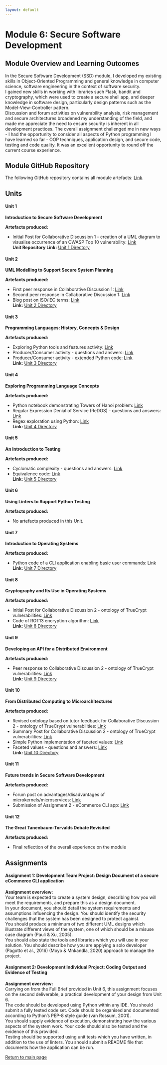 ```yaml
---
layout: default
---
```


# Module 6: Secure Software Development

## Module Overview and Learning Outcomes

In the Secure Software Development (SSD) module, I developed my existing skills in Object-Oriented Programming and general knowledge in 
computer science, software engineering in the context of software security. \
I gained new skills in working with libraries such Flask, 
bandit and cryptography, which were used to create a secure shell app, and deeper knowledge in software design, particularly design patterns 
such as the Model-View-Controller pattern. \
Discussion and forum activities on vulnerability analysis, risk management and secure architectures
broadened my understanding of the field, and made me appreciate the need to ensure security is inherent in all development practices.
The overall assignment challenged me in new ways - I had the opportunity to consider all aspects of Python programming I have learned so far - OOP techniques, application design, and secure code, testing and code quality. It was an excellent opportunity to round off the current course experience.


## Module GitHub Repository
The following GitHub repository contains all module artefacts: [Link](https://github.com/andaziemele/ssd_module/tree/main).


## Units
#### Unit 1
**Introduction to Secure Software Development**

**Artefacts produced:** 
- Initial Post for Collaborative Discussion 1 - creation of a UML diagram to visualise occurrence of an OWASP Top 10 vulnerability: [Link](https://github.com/andaziemele/ssd_module/blob/main/src/Unit_1/collab_disc_1_initial_post.pdf)\
**Unit Repository Link:** [Unit 1 Directory](https://github.com/andaziemele/ssd_module/blob/main/src/Unit_1)

#### Unit 2
**UML Modelling to Support Secure System Planning**

**Artefacts produced:** 
- First peer response in Collaborative Discussion 1: [Link](https://github.com/andaziemele/ssd_module/blob/main/src/Unit_2/collab_disc_1_peer_response_1.pdf)  
- Second peer response in Collaborative Discussion 1: [Link](https://github.com/andaziemele/ssd_module/blob/main/src/Unit_2/collab_disc_1_peer_response_2.pdf)  
- Blog post on ISO/IEC terms: [Link](https://github.com/andaziemele/ssd_module/blob/main/src/Unit_2/ISO_IEC_terms_blog_post.pdf) \
**Link:** [Unit 2 Directory](https://github.com/andaziemele/ssd_module/blob/main/src/Unit_2)

#### Unit 3
**Programming Languages: History, Concepts & Design**

**Artefacts produced:** 
- Exploring Python tools and features activity: [Link](https://github.com/andaziemele/ssd_module/blob/main/src/Unit_3/activity_exploring_Python_tools_part_1.pdf)  
- Producer/Consumer activity - questions and answers: [Link](https://github.com/andaziemele/ssd_module/blob/main/src/Unit_3/activity_producer_consumer.pdf)  
- Producer/Consumer activity - extended Python code: [Link](https://github.com/andaziemele/ssd_module/blob/main/src/Unit_3/producer_consumer_extended.py)  \
**Link:** [Unit 3 Directory](https://github.com/andaziemele/ssd_module/tree/main/src/Unit_3)

#### Unit 4
**Exploring Programming Language Concepts**

**Artefacts produced:** 
- Python notebook demonstrating Towers of Hanoi problem: [Link](https://github.com/andaziemele/ssd_module/blob/main/src/Unit_4/Recursion%20-%20Towers%20of%20Hanoi.ipynb)  
- Regular Expression Denial of Service (ReDOS) - questions and answers: [Link](https://github.com/andaziemele/ssd_module/blob/main/src/Unit_4/reDOS_and_regexes.pdf) 
- Regex exploration using Python: [Link](https://github.com/andaziemele/ssd_module/blob/main/src/Unit_4/Regex.ipynb)  \
**Link:** [Unit 4 Directory](https://github.com/andaziemele/ssd_module/tree/main/src/Unit_4)

#### Unit 5
**An Introduction to Testing**

**Artefacts produced:**
- Cyclomatic complexity - questions and answers: [Link](https://github.com/andaziemele/ssd_module/blob/main/src/Unit_5/cyclomatic_complexity_post.pdf) 
- Equivalence code: [Link](https://github.com/andaziemele/ssd_module/blob/main/src/Unit_5/cyclomatic_complexity_post.pdf)  \
**Link:** [Unit 5 Directory](https://github.com/andaziemele/ssd_module/tree/main/src/Unit_5)

#### Unit 6
**Using Linters to Support Python Testing**

**Artefacts produced:** 
- No artefacts produced in this Unit. 

#### Unit 7
**Introduction to Operating Systems**

**Artefacts produced:**
- Python code of a CLI application enabling basic user commands: [Link](https://github.com/andaziemele/ssd_module/blob/main/src/Unit_7/cli_app.py) \
**Link:** [Unit 7 Directory](https://github.com/andaziemele/ssd_module/tree/main/src/Unit_7)

#### Unit 8
**Cryptography and Its Use in Operating Systems**

**Artefacts produced:**
- Initial Post for Collaborative Discussion 2 - ontology of TrueCrypt vulnerabilities: [Link](https://github.com/andaziemele/ssd_module/blob/main/src/Unit_8/collab_disc_2_initial_post.pdf)
- Code of ROT13 encryption algorithm: [Link](https://github.com/andaziemele/ssd_module/blob/main/src/Unit_8/crypto_algo.py) \
**Link:** [Unit 8 Directory](https://github.com/andaziemele/ssd_module/tree/main/src/Unit_8)

#### Unit 9
**Developing an API for a Distributed Environment**

**Artefacts produced:** 
- Peer response to Collaborative Discussion 2 - ontology of TrueCrypt vulnerabilities: [Link](https://github.com/andaziemele/ssd_module/blob/main/src/Unit_9/collab_disc_2_peer_response.pdf)\
**Link:** [Unit 9 Directory](https://github.com/andaziemele/ssd_module/tree/main/src/Unit_9)

#### Unit 10
**From Distributed Computing to Microarchitectures**

**Artefacts produced:**
- Revised ontology based on tutor feedback for Collaborative Discussion 2 - ontology of TrueCrypt vulnerabilities: [Link](https://github.com/andaziemele/ssd_module/blob/main/src/Unit_10/collab_disc_2_revised_post.pdf)
- Summary Post for Collaborative Discussion 2 - ontology of TrueCrypt vulnerabilities: [Link](https://github.com/andaziemele/ssd_module/blob/main/src/Unit_10/collab_disc_2_summary_post.pdf)
- Simple Python implementation of faceted values: [Link](https://github.com/andaziemele/ssd_module/blob/main/src/Unit_10/faceted_data.py)
- Faceted values - questions and answers: [Link](https://github.com/andaziemele/ssd_module/blob/main/src/Unit_10/faceted_values_op.pdf) \
**Link:** [Unit 10 Directory](https://github.com/andaziemele/ssd_module/tree/main/src/Unit_10)

#### Unit 11
**Future trends in Secure Software Development**

**Artefacts produced:** 
- Forum post on advantages/disadvantages of microkernels/microservices: [Link](https://github.com/andaziemele/ssd_module/blob/main/src/Unit_11/forum_post_microkernels.pdf)
- Submission of Assignment 2 - eCommerce CLI app: [Link](https://github.com/andaziemele/ssd_module/tree/main/src/eCommerce_application)

#### Unit 12
**The Great Tanenbaum-Torvalds Debate Revisited**

**Artefacts produced:** 
- Final reflection of the overall experience on the module

## Assignments

#### Assignment 1: Development Team Project: Design Document of a secure eCommerce CLI application
**Assignment overview:** \
Your team is expected to create a system design, describing how you will meet the requirements, and prepare this as a design document.\
In your document, you should detail the system requirements and assumptions influencing the design. You should identify the security challenges that the system has been designed to protect against.\
You should produce a minimum of two different UML designs which illustrate different views of the system, one of which should be a misuse case diagram (Pauli & Xu, 2005).\
You should also state the tools and libraries which you will use in your solution. You should describe how you are applying a solo developer (Pagotto et al., 2016) (Moyo & Mnkandla, 2020) approach to manage the project.

#### Assignment 2: Development Individual Project: Coding Output and Evidence of Testing
**Assignment overview:** \
Carrying on from the Full Brief provided in Unit 6, this assignment focuses on the second deliverable, a practical development of your design from Unit 6.\
The code should be developed using Python within any IDE. You should submit a fully tested code set. Code should be organised and documented according to Python’s PEP-8 style guide (van Rossum, 2001).\
You should supply evidence of execution, demonstrating how the various aspects of the system work. Your code should also be tested and the evidence of this provided.\
Testing should be supported using unit tests which you have written, in addition to the use of linters. You should submit a README file that documents how the application can be run.


[Return to main page](./)